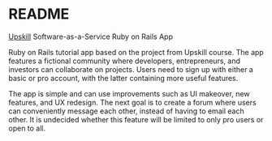 # README

[Upskill](http://upskillcourses.com) Software-as-a-Service Ruby on Rails App

Ruby on Rails tutorial app based on the project from Upskill course.  The app
features a fictional community where developers, entrepreneurs, and investors
can collaborate on projects.  Users need to sign up with either a basic or pro
account, with the latter containing more useful features.  

The app is simple and can use improvements such as UI makeover, new features,
and UX redesign.  The next goal is to create a forum where users can conveniently
message each other, instead of having to email each other.  It is undecided 
whether this feature will be limited to only pro users or open to all.